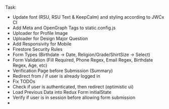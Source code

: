 Task:

- Update font (RSU, RSU Text & KeepCalm) and styling according to JWCx CI
- Add Meta and OpenGraph Tags to static.config.js
- Uploader for Profile Image
- Uploader for Design Major Question
- Add Responsivity for Mobile
- Firestore Security Rules
- Form Types (Birthdate -> Date, Religion/Grade/ShirtSize -> Select)
- Form Validation (Fill Required, Phone Regex, Email Regex, Birthdate Regex, Age, etc)
- Verification Page before Submission (Summary)
- Redirect from / if user is already logged in
- Fix TODOs
- Check if user is authenticated, then redirect (optimistic ui)
- Load Previous Data into Redux Form initialState
- Verify if user is in session before allowing form submission
-
